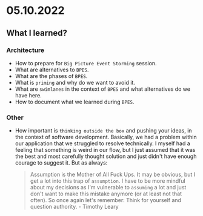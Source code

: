# 05.10.2022

## What I learned?

### Architecture

- How to prepare for `Big Picture Event Storming` session.
- What are alternatives to `BPES`.
- What are the phases of `BPES`.
- What is `priming` and why do we want to avoid it.
- What are `swimlanes` in the context of `BPES` and what alternatives do we have here.
- How to document what we learned during `BPES`.

### Other

- How important is `thinking outside the box` and pushing your ideas, in the context of software development. Basically, we had a problem within our application that we struggled to resolve technically. I myself had a feeling that something is weird in our flow, but I just assumed that it was the best and most carefully thought solution and just didn't have enough courage to suggest it. But as always:
  > Assumption is the Mother of All Fuck Ups.
It may be obvious, but I get a lot into this trap of `assumption`. I have to be more mindful about my decisions as I'm vulnerable to `assuming` a lot and just don't want to make this mistake anymore (or at least not that often). So once again let's remember:
  > Think for yourself and question authority. - Timothy Leary